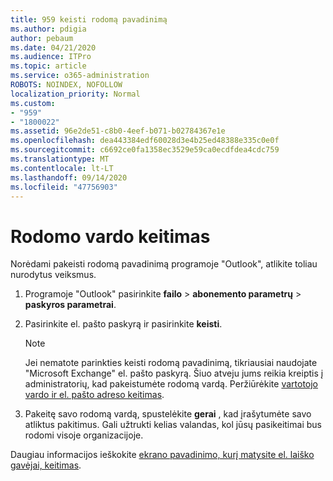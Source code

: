 ```yaml
---
title: 959 keisti rodomą pavadinimą
ms.author: pdigia
author: pebaum
ms.date: 04/21/2020
ms.audience: ITPro
ms.topic: article
ms.service: o365-administration
ROBOTS: NOINDEX, NOFOLLOW
localization_priority: Normal
ms.custom:
- "959"
- "1800022"
ms.assetid: 96e2de51-c8b0-4eef-b071-b02784367e1e
ms.openlocfilehash: dea443384edf60028d3e4b25ed48388e335c0e0f
ms.sourcegitcommit: c6692ce0fa1358ec3529e59ca0ecdfdea4cdc759
ms.translationtype: MT
ms.contentlocale: lt-LT
ms.lasthandoff: 09/14/2020
ms.locfileid: "47756903"
---
```

# <a name="change-your-display-name"></a>Rodomo vardo keitimas
  
Norėdami pakeisti rodomą pavadinimą programoje "Outlook", atlikite toliau nurodytus veiksmus.
  
1. Programoje "Outlook" pasirinkite **failo** \> **abonemento parametrų** \> **paskyros parametrai**.

2. Pasirinkite el. pašto paskyrą ir pasirinkite **keisti**.

    > [!NOTE]
    > Jei nematote parinkties keisti rodomą pavadinimą, tikriausiai naudojate "Microsoft Exchange" el. pašto paskyrą. Šiuo atveju jums reikia kreiptis į administratorių, kad pakeistumėte rodomą vardą. Peržiūrėkite [vartotojo vardo ir el. pašto adreso keitimas](https://docs.microsoft.com/microsoft-365/admin/add-users/change-a-user-name-and-email-address).
  
3. Pakeitę savo rodomą vardą, spustelėkite **gerai** , kad įrašytumėte savo atliktus pakitimus. Gali užtrukti kelias valandas, kol jūsų pasikeitimai bus rodomi visoje organizacijoje.

Daugiau informacijos ieškokite [ekrano pavadinimo, kurį matysite el. laiško gavėjai, keitimas](https://support.office.com/article/2b53331a-ba2a-4803-88dc-ac9fe376c8a9.aspx).
  
